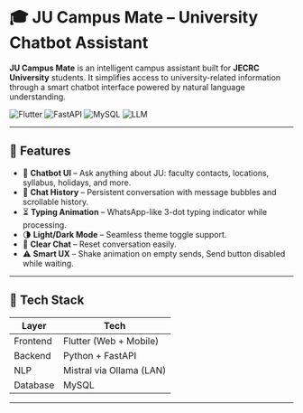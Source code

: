 # 🎓 JU Campus Mate – University Chatbot Assistant

**JU Campus Mate** is an intelligent campus assistant built for **JECRC University** students. It simplifies access to university-related information through a smart chatbot interface powered by natural language understanding.

![Flutter](https://img.shields.io/badge/Frontend-Flutter-blue)
![FastAPI](https://img.shields.io/badge/Backend-FastAPI-teal)
![MySQL](https://img.shields.io/badge/Database-MySQL-orange)
![LLM](https://img.shields.io/badge/NLP-Mistral-purple)

---

## 🚀 Features

- 🧠 **Chatbot UI** – Ask anything about JU: faculty contacts, locations, syllabus, holidays, and more.
- 💬 **Chat History** – Persistent conversation with message bubbles and scrollable history.
- ⏳ **Typing Animation** – WhatsApp-like 3-dot typing indicator while processing.
- 🌗 **Light/Dark Mode** – Seamless theme toggle support.
- 🧹 **Clear Chat** – Reset conversation easily.
- ⚠️ **Smart UX** – Shake animation on empty sends, Send button disabled while waiting.

---

## 🧩 Tech Stack

| Layer     | Tech                                 |
|-----------|--------------------------------------|
| Frontend  | Flutter (Web + Mobile)               |
| Backend   | Python + FastAPI                     |
| NLP       | Mistral via Ollama (LAN)             |
| Database  | MySQL                                |

---
